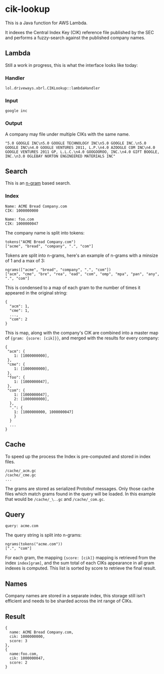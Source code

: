 # cik-lookup
This is a Java function for AWS Lambda.

It indexes the Central Index Key (CIK) reference file published by the SEC and performs a fuzzy-search against the published company names.
## Lambda
Still a work in progress, this is what the interface looks like today:

### Handler
```
lol.driveways.xbrl.CIKLookup::lambdaHandler
```
### Input
```
google inc
```
### Output
A company may file under multiple CIKs with the same name.
```
"5.0 GOOGLE INC\n5.0 GOOGLE TECHNOLOGY INC\n5.0 GOOGLE INC.\n5.0 GOOGLE INC\n4.0 GOOGLE VENTURES 2011, L.P.\n4.0 AZOOGLE COM INC\n4.0 GOOGLE VENTURES 2011 GP, L.L.C.\n4.0 GOOGOOROO, INC.\n4.0 GIFT BOOGLE, INC.\n3.0 OGLEBAY NORTON ENGINEERED MATERIALS INC"

```
## Search
This is an [n-gram](https://en.wikipedia.org/wiki/N-gram) based search.
### Index
```
Name: ACME Bread Company.com
CIK: 1000000000
```
```
Name: foo.com
CIK: 1000000047
```
The company name is split into tokens:
```
tokens("ACME Bread Company.com")
["acme", "bread", "company", ".", "com"]
```
Tokens are split into n-grams, here's an example of n-grams with a minsize of 1 and a max of 3:
```
ngrams(["acme", "bread", "company", ".", "com"])
["acm", "cme", "bre", "rea", "ead", "com", "omp", "mpa", "pan", "any", ".", "com"]
```
This is condensed to a map of each gram to the number of times it appeared in the original string:
```
{
  "acm": 1,
  "cme": 1,
  ...,
  "com": 2
}
```
This is map, along with the company's CIK are combined into a master map of `{gram: {score: [cik]}}`, and merged with the results for every company:
```
{
 "acm": {
    1: [1000000000],
 },
 "cme": {
    1: [1000000000],
 },
 "foo": {
    1: [1000000047],
 },
 "com": {
    1: [1000000047],
    2: [1000000000],
  },
  ".": {
    1: [1000000000, 1000000047]
    }
  }
  ...
}
```
## Cache
To speed up the process the Index is pre-computed and stored in index files.
```
/cache/_acm.gc
/cache/_cme.gc
...
```
The grams are stored as serialized Protobuf messages. Only those cache files which match grams found in the query will be loaded. In this example that would be `/cache/_\..gc` and `/cache/_com.gc`.
## Query
```
query: acme.com
```
The query string is split into n-grams:
```
ngrams(tokens("acme.com"))
[".", "com"]
```
For each gram, the mapping `{score: [cik]}` mapping is retrieved from the index `index[gram]`, and the sum total of each CIKs appearance in all gram indexes is computed. This list is sorted by score to retrieve the final result.
## Names
Company names are stored in a separate index, this storage still isn't efficient and needs to be sharded across the int range of CIKs.
## Result
```
{
  name: ACME Bread Company.com,
  cik: 1000000000,
  score: 3
},
{
  name:foo.com,
  cik: 1000000047,
  score: 2
}
```

